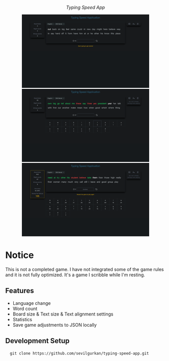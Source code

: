 <div>
  <p align="center">
    <i>Typing Speed App</i>
  </p>
  <div align="center">
    <img width="400" src="./public/app_1.png" alt="preview 1" />
    <img width="400" src="./public/app_2.png" alt="preview 2" />
    <img width="400" src="./public/app_3.png" alt="preview 3" />
  </div>
</div>

# Notice

This is not a completed game. I have not integrated some of the game rules and it is not fully optimized. It's a game I scribble while I'm resting.

## Features

- Language change
- Word count
- Board size & Text size & Text alignment settings
- Statistics
- Save game adjustments to JSON locally

## Development Setup

```console
  git clone https://github.com/sevilgurkan/typing-speed-app.git
```
